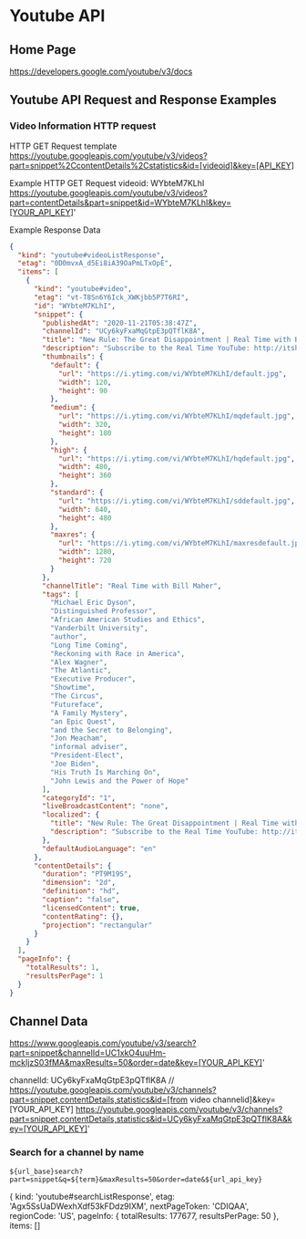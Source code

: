# Youtube API

## Home Page
https://developers.google.com/youtube/v3/docs

## Youtube API Request and Response Examples

### Video Information HTTP request

HTTP GET Request template
https://youtube.googleapis.com/youtube/v3/videos?part=snippet%2CcontentDetails%2Cstatistics&id=[videoid]&key=[API_KEY]

Example HTTP GET Request
videoid: WYbteM7KLhI
https://youtube.googleapis.com/youtube/v3/videos?part=contentDetails&part=snippet&id=WYbteM7KLhI&key=[YOUR_API_KEY]'

Example Response Data
```json
{
  "kind": "youtube#videoListResponse",
  "etag": "0D0mvxA_d5Ei8iA39OaPmLTxOpE",
  "items": [
    {
      "kind": "youtube#video",
      "etag": "vt-T8Sn6Y6Ick_XWKjbb5P7T6RI",
      "id": "WYbteM7KLhI", 
      "snippet": {
        "publishedAt": "2020-11-21T05:38:47Z",
        "channelId": "UCy6kyFxaMqGtpE3pQTflK8A",
        "title": "New Rule: The Great Disappointment | Real Time with Bill Maher (HBO)",
        "description": "Subscribe to the Real Time YouTube: http://itsh.bo/10r5A1B\n\nIn his final New Rule of 2020, Bill explores the striking similarities between Donald Trump and other infamous cult leaders.\n\nConnect with Real Time Online:\nFind Real Time on Facebook: https://www.facebook.com/Maher\nFind Real Time on Twitter: https://twitter.com/RealTimers\nFind Real Time with Bill Maher Official Site: http://itsh.bo/HttKcM.\nFind Real Time with Bill Maher on HBO GO® http://itsh.bo/iioY87.\nFind Real Time with Bill Maher on Connect: http://connect.hbo.com/real-time-bill-maher\nFind Real Time on Instagram: http://instagram.com/realtimers\nThe Real Time blog: http://www.real-time-with-bill-maher-blog.com/\n\nIt's HBO.\n\nConnect with HBO Online\nFind HBO on Facebook: http://Facebook.com/HBO\nFollow @HBO on Twitter: http://Twitter.com/HBO\nFind HBO on Youtube: http://Youtube.com/HBO\nFind HBO Official Site: http://HBO.com\nFind HBO Connect: http://Connect.hbo.com\nFind HBO GO: http://HBOGO.com\nFind HBO on Instagram: http://Instagram.com/hbo\nFind HBO on Foursquare: http://Foursquare.com/hbo\n\nCheck out other HBO Channels\nHBO: http://www.youtube.com/hbo\nGame of Thrones: http://www.youtube.com/GameofThrones \nTrue Blood: http://www.youtube.com/trueblood \nHBO Sports: http://www.youtube.com/HBOsports \nHBO Documentary Films: http://www.youtube.com/HBODocs \nCinemax: http://www.youtube.com/Cinemax \nHBO Latino: http://www.youtube.com/HBOLatino",
        "thumbnails": {
          "default": {
            "url": "https://i.ytimg.com/vi/WYbteM7KLhI/default.jpg",
            "width": 120,
            "height": 90
          },
          "medium": {
            "url": "https://i.ytimg.com/vi/WYbteM7KLhI/mqdefault.jpg",
            "width": 320,
            "height": 180
          },
          "high": {
            "url": "https://i.ytimg.com/vi/WYbteM7KLhI/hqdefault.jpg",
            "width": 480,
            "height": 360
          },
          "standard": {
            "url": "https://i.ytimg.com/vi/WYbteM7KLhI/sddefault.jpg",
            "width": 640,
            "height": 480
          },
          "maxres": {
            "url": "https://i.ytimg.com/vi/WYbteM7KLhI/maxresdefault.jpg",
            "width": 1280,
            "height": 720
          }
        },
        "channelTitle": "Real Time with Bill Maher",
        "tags": [
          "Michael Eric Dyson",
          "Distinguished Professor",
          "African American Studies and Ethics",
          "Vanderbilt University",
          "author",
          "Long Time Coming",
          "Reckoning with Race in America",
          "Alex Wagner",
          "The Atlantic",
          "Executive Producer",
          "Showtime",
          "The Circus",
          "Futureface",
          "A Family Mystery",
          "an Epic Quest",
          "and the Secret to Belonging",
          "Jon Meacham",
          "informal adviser",
          "President-Elect",
          "Joe Biden",
          "His Truth Is Marching On",
          "John Lewis and the Power of Hope"
        ],
        "categoryId": "1",
        "liveBroadcastContent": "none",
        "localized": {
          "title": "New Rule: The Great Disappointment | Real Time with Bill Maher (HBO)",
          "description": "Subscribe to the Real Time YouTube: http://itsh.bo/10r5A1B\n\nIn his final New Rule of 2020, Bill explores the striking similarities between Donald Trump and other infamous cult leaders.\n\nConnect with Real Time Online:\nFind Real Time on Facebook: https://www.facebook.com/Maher\nFind Real Time on Twitter: https://twitter.com/RealTimers\nFind Real Time with Bill Maher Official Site: http://itsh.bo/HttKcM.\nFind Real Time with Bill Maher on HBO GO® http://itsh.bo/iioY87.\nFind Real Time with Bill Maher on Connect: http://connect.hbo.com/real-time-bill-maher\nFind Real Time on Instagram: http://instagram.com/realtimers\nThe Real Time blog: http://www.real-time-with-bill-maher-blog.com/\n\nIt's HBO.\n\nConnect with HBO Online\nFind HBO on Facebook: http://Facebook.com/HBO\nFollow @HBO on Twitter: http://Twitter.com/HBO\nFind HBO on Youtube: http://Youtube.com/HBO\nFind HBO Official Site: http://HBO.com\nFind HBO Connect: http://Connect.hbo.com\nFind HBO GO: http://HBOGO.com\nFind HBO on Instagram: http://Instagram.com/hbo\nFind HBO on Foursquare: http://Foursquare.com/hbo\n\nCheck out other HBO Channels\nHBO: http://www.youtube.com/hbo\nGame of Thrones: http://www.youtube.com/GameofThrones \nTrue Blood: http://www.youtube.com/trueblood \nHBO Sports: http://www.youtube.com/HBOsports \nHBO Documentary Films: http://www.youtube.com/HBODocs \nCinemax: http://www.youtube.com/Cinemax \nHBO Latino: http://www.youtube.com/HBOLatino"
        },
        "defaultAudioLanguage": "en"
      },
      "contentDetails": {
        "duration": "PT9M19S",
        "dimension": "2d",
        "definition": "hd",
        "caption": "false",
        "licensedContent": true,
        "contentRating": {},
        "projection": "rectangular"
      }
    }
  ],
  "pageInfo": {
    "totalResults": 1,
    "resultsPerPage": 1
  }
}
```

## Channel Data

https://www.googleapis.com/youtube/v3/search?part=snippet&channelId=UC1xkO4uuHm-mckIjzS03fMA&maxResults=50&order=date&key=[YOUR_API_KEY]'

channelId: UCy6kyFxaMqGtpE3pQTflK8A
// https://youtube.googleapis.com/youtube/v3/channels?part=snippet,contentDetails,statistics&id=[from video channelid]&key=[YOUR_API_KEY]
https://youtube.googleapis.com/youtube/v3/channels?part=snippet,contentDetails,statistics&id=UCy6kyFxaMqGtpE3pQTflK8A&key=[YOUR_API_KEY]'

### Search for a channel by name

`${url_base}search?part=snippet&q=${term}&maxResults=50&order=date&${url_api_key}`

{
  kind: 'youtube#searchListResponse',
  etag: 'Agx5SsUaDWexhXdf53kFDdz9IXM',
  nextPageToken: 'CDIQAA',
  regionCode: 'US',
  pageInfo: { totalResults: 177677, resultsPerPage: 50 },
  items: []